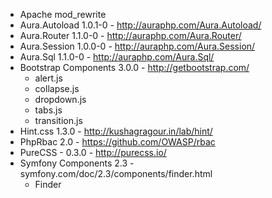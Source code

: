 * Apache mod_rewrite
* Aura.Autoload 1.0.1-0 - http://auraphp.com/Aura.Autoload/
* Aura.Router 1.1.0-0 - http://auraphp.com/Aura.Router/
* Aura.Session 1.0.0-0 - http://auraphp.com/Aura.Session/
* Aura.Sql 1.1.0-0 - http://auraphp.com/Aura.Sql/
* Bootstrap Components 3.0.0 - http://getbootstrap.com/
    * alert.js
    * collapse.js
    * dropdown.js
    * tabs.js
    * transition.js
* Hint.css 1.3.0 - http://kushagragour.in/lab/hint/
* PhpRbac 2.0 - https://github.com/OWASP/rbac
* PureCSS - 0.3.0 - http://purecss.io/
* Symfony Components 2.3 - symfony.com/doc/2.3/components/finder.html
    * Finder